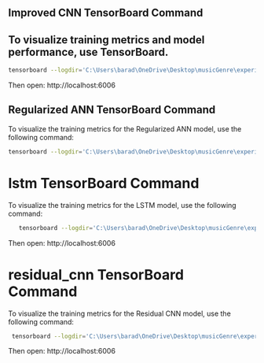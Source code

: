 ## Improved CNN TensorBoard Command
## To visualize training metrics and model performance, use TensorBoard.

```bash
tensorboard --logdir='C:\Users\barad\OneDrive\Desktop\musicGenre\experiments\improved_cnn_20250709_100624\logs'
```
Then open: http://localhost:6006

## Regularized ANN TensorBoard Command
To visualize the training metrics for the Regularized ANN model, use the following command:

```bash
tensorboard --logdir='C:\Users\barad\OneDrive\Desktop\musicGenre\experiments\regularized_ann_20250709_102239\logs'
```
# lstm TensorBoard Command
To visualize the training metrics for the LSTM model, use the following command:

```bash
   tensorboard --logdir='C:\Users\barad\OneDrive\Desktop\musicGenre\experiments\lstm_20250709_111701\logs'
```
Then open: http://localhost:6006

# residual_cnn TensorBoard Command

To visualize the training metrics for the Residual CNN model, use the following command:

```bash
 tensorboard --logdir='C:\Users\barad\OneDrive\Desktop\musicGenre\experiments\residual_cnn_20250709_194503\logs'
 ```
   Then open: http://localhost:6006